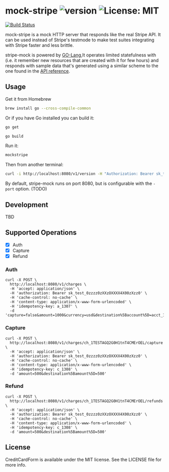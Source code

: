 # mock-stripe  ![version](https://img.shields.io/badge/version-1.0.1--Mock-orange.svg?style=flat) ![License: MIT](http://img.shields.io/badge/license-MIT-blue.svg?style=flat)

[![Build Status](https://semaphoreci.com/api/v1/mikeb01/disruptor/branches/master/badge.svg)](https://github.com/kvlabs/mock-stripe/releases)


mock-stripe is a mock HTTP server that responds like the real Stripe API. It
can be used instead of Stripe's testmode to make test suites integrating with
Stripe faster and less brittle.

stripe-mock is powered by [GO-Lang](http://www.golangbootcamp.com/book/intro),It operates limited statefulness with 
(i.e. it remember new resources that are created with it for few hours) and responds
with sample data that's generated using a similar scheme to the one found in
the [API reference](https://stripe.com/docs/api).

## Usage

Get it from Homebrew

~~~ sh
brew install go --cross-compile-common
~~~

Or if you have Go installed you can build it:

~~~ sh
go get 

go build
~~~

Run it:

~~~ sh
mockstripe
~~~

Then from another terminal:

~~~ sh
curl -i http://localhost:8080/v1/version -H "Authorization: Bearer sk_test_123"
~~~

By default, stripe-mock runs on port 8080, but is configurable with the
`-port` option. (TODO)

## Development
TBD

## Supported Operations

- [x] Auth
- [x] Capture
- [x] Refund

### Auth
~~~
curl -X POST \
  http://localhost:8080/v1/charges \
  -H 'accept: application/json' \
  -H 'authorization: Bearer sk_test_0zzzz0zXXzOXXXX4X00zXzz0' \
  -H 'cache-control: no-cache' \
  -H 'content-type: application/x-www-form-urlencoded' \
  -H 'idempotency-key: a_1307' \
  -d 'capture=false&amount=1000&currency=usd&destination%5Baccount%5D=acct_1AsDVNAeE9ZhXsLk&destination%5Bamount%5D=1000&source%5Baddress_line1%5D=2145%20Hamilton%20Avenue&source%5Baddress_city%5D=San%20Jose&source%5Bobject%5D=card&source%5Bnumber%5D=4000000000000077&source%5Bexp_year%5D=2022&source%5Bexp_month%5D=1&source%5Bname%5D=QIB&source%5Baddress_state%5D=CA&source%5Baddress_zip%5D=95125&source%5Baddress_country%5D=US&description=eBay%3A%20pkv_usa'
~~~

### Capture
~~~
curl -X POST \
  http://localhost:8080/v1/charges/ch_1TESTAGQ2G0H1tnT4CMErOEL/capture \
  -H 'accept: application/json' \
  -H 'authorization: Bearer sk_test_0zzzz0zXXzOXXXX4X00zXzz0' \
  -H 'cache-control: no-cache' \
  -H 'content-type: application/x-www-form-urlencoded' \
  -H 'idempotency-key: c_1308' \
  -d 'amount=500&destination%5Bamount%5D=500'
~~~

### Refund
~~~
curl -X POST \
  http://localhost:8080/v1/charges/ch_1TESTAGQ2G0H1tnT4CMErOEL/refunds \
  -H 'accept: application/json' \
  -H 'authorization: Bearer sk_test_0zzzz0zXXzOXXXX4X00zXzz0' \
  -H 'cache-control: no-cache' \
  -H 'content-type: application/x-www-form-urlencoded' \
  -H 'idempotency-key: c_1308' \
  -d 'amount=500&destination%5Bamount%5D=500'
~~~

## License

CreditCardForm is available under the MIT license. See the LICENSE file for more info.
